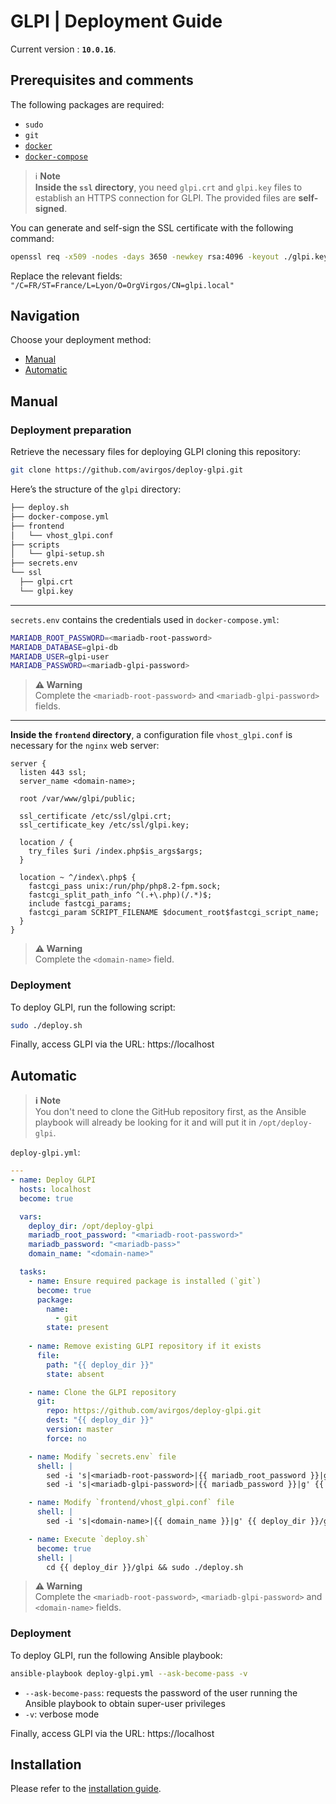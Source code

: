 # GLPI | Deployment Guide

Current version : **`10.0.16`**.

## Prerequisites and comments

The following packages are required:
- `sudo`
- `git`
- [`docker`](https://docs.docker.com/engine/install/)
- [`docker-compose`](https://docs.docker.com/compose/install/linux/)

> ℹ️ **Note**  
> **Inside the `ssl` directory**, you need `glpi.crt` and `glpi.key` files to establish an HTTPS connection for GLPI. The provided files are **self-signed**. 

You can generate and self-sign the SSL certificate with the following command:

```bash
openssl req -x509 -nodes -days 3650 -newkey rsa:4096 -keyout ./glpi.key -out ./glpi.crt -subj "/C=FR/ST=France/L=Lyon/O=OrgVirgos/CN=glpi.local" 
```

Replace the relevant fields: `"/C=FR/ST=France/L=Lyon/O=OrgVirgos/CN=glpi.local"`

## Navigation

Choose your deployment method:
- [Manual](#manual)
- [Automatic](#automatic)

## Manual

### Deployment preparation

Retrieve the necessary files for deploying GLPI cloning this repository:

```bash
git clone https://github.com/avirgos/deploy-glpi.git
```

Here’s the structure of the `glpi` directory:

```bash
├── deploy.sh
├── docker-compose.yml
├── frontend
│   └── vhost_glpi.conf
├── scripts
│   └── glpi-setup.sh
├── secrets.env
└── ssl
  ├── glpi.crt
  └── glpi.key
```

---

`secrets.env` contains the credentials used in `docker-compose.yml`:

```bash
MARIADB_ROOT_PASSWORD=<mariadb-root-password>
MARIADB_DATABASE=glpi-db
MARIADB_USER=glpi-user
MARIADB_PASSWORD=<mariadb-glpi-password>
```

> **⚠️ Warning**  
> Complete the `<mariadb-root-password>` and `<mariadb-glpi-password>` fields.

---

**Inside the `frontend` directory**, a configuration file `vhost_glpi.conf` is necessary for the `nginx` web server: 

```nginx
server {
  listen 443 ssl;
  server_name <domain-name>;
  
  root /var/www/glpi/public;

  ssl_certificate /etc/ssl/glpi.crt;     
  ssl_certificate_key /etc/ssl/glpi.key;
  
  location / {
    try_files $uri /index.php$is_args$args;
  }

  location ~ ^/index\.php$ {
    fastcgi_pass unix:/run/php/php8.2-fpm.sock;
    fastcgi_split_path_info ^(.+\.php)(/.*)$;
    include fastcgi_params;
    fastcgi_param SCRIPT_FILENAME $document_root$fastcgi_script_name;
  }
}
```

> **⚠️ Warning**  
> Complete the `<domain-name>` field.

### Deployment

To deploy GLPI, run the following script:

```bash
sudo ./deploy.sh
```

Finally, access GLPI via the URL: https://localhost

## Automatic

> **ℹ️ Note**  
> You don't need to clone the GitHub repository first, as the Ansible playbook will already be looking for it and will put it in `/opt/deploy-glpi`.

`deploy-glpi.yml`:

```yml
---
- name: Deploy GLPI
  hosts: localhost
  become: true

  vars:
    deploy_dir: /opt/deploy-glpi
    mariadb_root_password: "<mariadb-root-password>"
    mariadb_password: "<mariadb-pass>"
    domain_name: "<domain-name>"

  tasks:
    - name: Ensure required package is installed (`git`)
      become: true
      package:
        name:
          - git
        state: present
    
    - name: Remove existing GLPI repository if it exists
      file:
        path: "{{ deploy_dir }}"
        state: absent

    - name: Clone the GLPI repository
      git:
        repo: https://github.com/avirgos/deploy-glpi.git
        dest: "{{ deploy_dir }}"
        version: master
        force: no

    - name: Modify `secrets.env` file
      shell: |
        sed -i 's|<mariadb-root-password>|{{ mariadb_root_password }}|g' {{ deploy_dir }}/glpi/secrets.env
        sed -i 's|<mariadb-glpi-password>|{{ mariadb_password }}|g' {{ deploy_dir }}/glpi/secrets.env

    - name: Modify `frontend/vhost_glpi.conf` file
      shell: |
        sed -i 's|<domain-name>|{{ domain_name }}|g' {{ deploy_dir }}/glpi/frontend/vhost_glpi.conf

    - name: Execute `deploy.sh`
      become: true
      shell: |
        cd {{ deploy_dir }}/glpi && sudo ./deploy.sh
```

> **⚠️ Warning**  
> Complete the `<mariadb-root-password>`, `<mariadb-glpi-password>` and `<domain-name>` fields.

### Deployment

To deploy GLPI, run the following Ansible playbook:

```bash
ansible-playbook deploy-glpi.yml --ask-become-pass -v
```

- `--ask-become-pass`: requests the password of the user running the Ansible playbook to obtain super-user privileges
- `-v`: verbose mode

Finally, access GLPI via the URL: https://localhost

## Installation 

Please refer to the [installation guide](docs/INSTALL.md).
